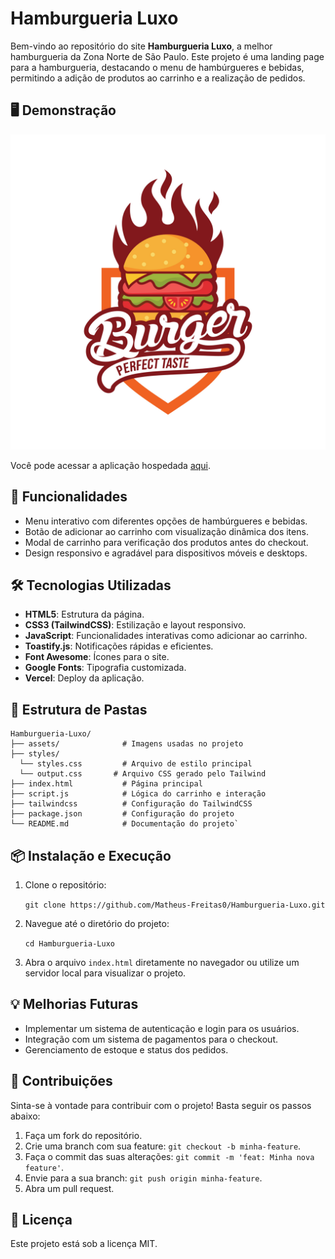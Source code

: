 
# Hamburgueria Luxo

Bem-vindo ao repositório do site **Hamburgueria Luxo**, a melhor hamburgueria da Zona Norte de São Paulo. Este projeto é uma landing page para a hamburgueria, destacando o menu de hambúrgueres e bebidas, permitindo a adição de produtos ao carrinho e a realização de pedidos.

## 🖥️ Demonstração

![Hamburgueria Luxo](./assets/burger-logo.jpg)

Você pode acessar a aplicação hospedada [aqui](https://hamburger-shop-page.vercel.app/).

## 🚀 Funcionalidades

- Menu interativo com diferentes opções de hambúrgueres e bebidas.
- Botão de adicionar ao carrinho com visualização dinâmica dos itens.
- Modal de carrinho para verificação dos produtos antes do checkout.
- Design responsivo e agradável para dispositivos móveis e desktops.

## 🛠️ Tecnologias Utilizadas

- **HTML5**: Estrutura da página.
- **CSS3 (TailwindCSS)**: Estilização e layout responsivo.
- **JavaScript**: Funcionalidades interativas como adicionar ao carrinho.
- **Toastify.js**: Notificações rápidas e eficientes.
- **Font Awesome**: Ícones para o site.
- **Google Fonts**: Tipografia customizada.
- **Vercel**: Deploy da aplicação.

## 📂 Estrutura de Pastas
```
Hamburgueria-Luxo/
├── assets/              # Imagens usadas no projeto
├── styles/
  └── styles.css 		 # Arquivo de estilo principal
  └── output.css       # Arquivo CSS gerado pelo Tailwind
├── index.html           # Página principal
├── script.js            # Lógica do carrinho e interação
├── tailwindcss 		 # Configuração do TailwindCSS
├── package.json         # Configuração do projeto
└── README.md            # Documentação do projeto` 
```
## 📦 Instalação e Execução

1.  Clone o repositório:

    `git clone https://github.com/Matheus-Freitas0/Hamburgueria-Luxo.git` 
    
2.  Navegue até o diretório do projeto:

    `cd Hamburgueria-Luxo` 
    
3.  Abra o arquivo `index.html` diretamente no navegador ou utilize um servidor local para visualizar o projeto.
    

## 💡 Melhorias Futuras

-   Implementar um sistema de autenticação e login para os usuários.
-   Integração com um sistema de pagamentos para o checkout.
-   Gerenciamento de estoque e status dos pedidos.

## 🤝 Contribuições

Sinta-se à vontade para contribuir com o projeto! Basta seguir os passos abaixo:

1.  Faça um fork do repositório.
2.  Crie uma branch com sua feature: `git checkout -b minha-feature`.
3.  Faça o commit das suas alterações: `git commit -m 'feat: Minha nova feature'`.
4.  Envie para a sua branch: `git push origin minha-feature`.
5.  Abra um pull request.

## 📝 Licença

Este projeto está sob a licença MIT. 
